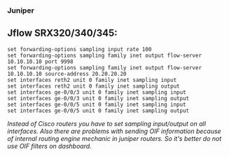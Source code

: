 ### Juniper

## Jflow SRX320/340/345:

```
set forwarding-options sampling input rate 100
set forwarding-options sampling family inet output flow-server 10.10.10.10 port 9998
set forwarding-options sampling family inet output flow-server 10.10.10.10 source-address 20.20.20.20
set interfaces reth2 unit 0 family inet sampling input
set interfaces reth2 unit 0 family inet sampling output
set interfaces ge-0/0/3 unit 0 family inet sampling input
set interfaces ge-0/0/3 unit 0 family inet sampling output
set interfaces ge-0/0/5 unit 0 family inet sampling input
set interfaces ge-0/0/5 unit 0 family inet sampling output
```

*Instead of Cisco routers you have to set sampling input/output on all interfaces.
Also there are problems with sending OIF information because of internal routing engine mechanic in juniper routers.
So it's better do not use OIF filters on dashboard.*

